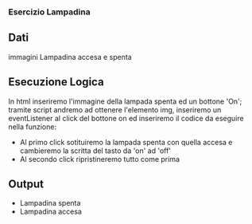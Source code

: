 ### Esercizio Lampadina

## Dati
immagini Lampadina accesa e spenta

## Esecuzione Logica
In html inseriremo l'immagine della lampada spenta ed un bottone 'On';
tramite script andremo ad ottenere l'elemento img,
inseriremo un eventListener al click del bottone on ed inseriremo il codice da eseguire nella funzione:
- Al primo click sotituiremo la lampada spenta con quella accesa e cambieremo la scritta del tasto da 'on' ad 'off'
- Al secondo click ripristineremo tutto come prima

## Output
- Lampadina spenta
- Lampadina accesa